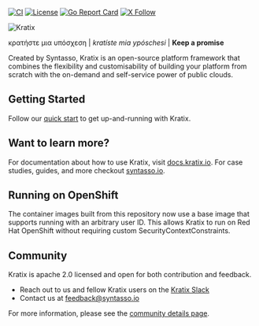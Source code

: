 [![CI](https://circleci.com/gh/syntasso/kratix.svg?style=shield)](https://app.circleci.com/pipelines/github/syntasso/kratix?branch=main)
[![License](https://img.shields.io/badge/License-Apache_2.0-blue.svg)](https://opensource.org/licenses/Apache-2.0)
[![Go Report Card](https://goreportcard.com/badge/github.com/syntasso/kratix)](https://goreportcard.com/report/github.com/syntasso/kratix)
[![X Follow](https://img.shields.io/badge/Follow-grey?logo=X&style=flat)](https://twitter.com/intent/follow?screen_name=kratixio)

![Kratix](docs/deprecated/images/white_logo_color_background.jpg)

κρατήστε μια υπόσχεση | *kratíste mia ypóschesi* | **Keep a promise**

Created by Syntasso, Kratix is an open-source platform framework that combines the flexibility and customisability of building your platform from scratch with the on-demand and self-service power of public clouds.

## Getting Started

Follow our [quick start](https://docs.kratix.io/main/quick-start) to get up-and-running with Kratix.

## Want to learn more?

For documentation about how to use Kratix, visit [docs.kratix.io](https://docs.kratix.io/).
For case studies, guides, and more checkout [syntasso.io](https://syntasso.io?utm_source=github&utm_medium=readme&utm_id=kratix).

## Running on OpenShift

The container images built from this repository now use a base image that
supports running with an arbitrary user ID. This allows Kratix to run on Red Hat
OpenShift without requiring custom SecurityContextConstraints.

## Community

Kratix is apache 2.0 licensed and open for both contribution and feedback.

- Reach out to us and fellow Kratix users on the [Kratix Slack](https://join.slack.com/t/kratixworkspace/shared_invite/zt-2aqdyq16t-geFUqrQgaTFbcBaP1FlY4g)
- Contact us at [feedback@syntasso.io](mailto:feedback@syntasso.io)

For more information, please see the [community details page](https://kratix.io/docs/main/community).
